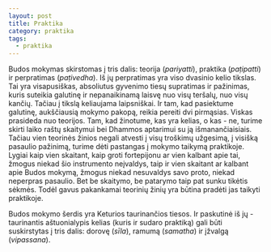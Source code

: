 ```yaml
---
layout: post
title: Praktika
category: praktika
tags:
  - praktika
---
```


Budos mokymas skirstomas į tris dalis: teorija (*pariyatti*), praktika (*paṭipatti*) ir perpratimas (*paṭivedha*). Iš jų perpratimas yra viso dvasinio kelio tikslas. Tai yra visapusiškas, absoliutus gyvenimo tiesų supratimas ir pažinimas, kuris suteikia galutinę ir nepanaikinamą laisvę nuo visų teršalų, nuo visų kančių. Tačiau į tikslą keliaujama laipsniškai. Ir tam, kad pasiektume galutinę, aukščiausią mokymo pakopą, reikia pereiti dvi pirmąsias. Viskas prasideda nuo teorijos. Tam, kad žinotume, kas yra kelias, o kas - ne, turime skirti laiko raštų skaitymui bei Dhammos aptarimui su ją išmanančiaisiais. Tačiau vien teorinės žinios negali atvesti į visų troškimų užgesimą, į visišką pasaulio pažinimą, turime dėti pastangas į mokymo taikymą praktikoje. Lygiai kaip vien skaitant, kaip groti fortepijonu ar vien kalbant apie tai, žmogus niekad šio instrumento neįvaldys, taip ir vien skaitant ar kalbant apie Budos mokymą, žmogus niekad nesuvaldys savo proto, niekad neperpras pasaulio. Bet be skaitymo, be patarymo taip pat sunku tikėtis sėkmės. Todėl gavus pakankamai teorinių žinių yra būtina pradėti jas taikyti praktikoje.

Budos mokymo šerdis yra Keturios taurinančios tiesos. Ir paskutinė iš jų - taurinantis aštuonialypis kelias (kuris ir sudaro praktiką) gali būti suskirstytas į tris dalis: dorovę (*sīla*), ramumą (*samatha*) ir įžvalgą (*vipassana*).

<figure>
	<a href="{{ site.url }}/images/pa-auk-meditation-chart-sayadaw-lt.jpg"><img src="{{ site.url }}/images/pa-auk-meditation-chart-sayadaw-lt.jpg" alt=""></a>
</figure>
